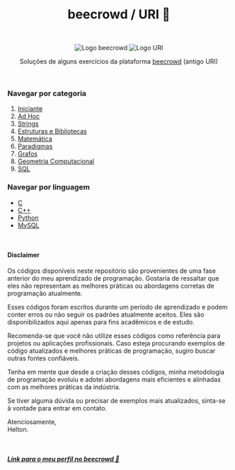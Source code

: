<h1 align="center">beecrowd / URI 🐝</h1>

<br />

<p align="center">
  <img src="./assets/beecrowd.png" alt="Logo beecrowd" />
  <img src="./assets/uri.png" alt="Logo URI"/>
</p>

<p align="center">Soluções de alguns exercícios da plataforma 
    <a href="https://www.beecrowd.com.br/">beecrowd</a>
    (antigo URI)
</p>

<br />

### Navegar por categoria

1. [Iniciante](https://github.com/heltonricardo/beecrowd-uri/tree/master/1-Iniciante)
2. [Ad Hoc](https://github.com/heltonricardo/beecrowd-uri/tree/master/2-ad-hoc)
3. [Strings](https://github.com/heltonricardo/beecrowd-uri/tree/master/3-strings)
4. [Estruturas e Bibliotecas](https://github.com/heltonricardo/beecrowd-uri/tree/master/4-estruturas-e-bibliotecas)
5. [Matemática](https://github.com/heltonricardo/beecrowd-uri/tree/master/5-matematica)
6. [Paradigmas](https://github.com/heltonricardo/beecrowd-uri/tree/master/6-paradigmas)
7. [Grafos](https://github.com/heltonricardo/beecrowd-uri/tree/master/7-grafos)
8. [Geometria Computacional](https://github.com/heltonricardo/beecrowd-uri/tree/master/8-geometria-computacional)
9. [SQL](https://github.com/heltonricardo/beecrowd-uri/tree/master/9-sql)

### Navegar por linguagem

- [C](https://github.com/heltonricardo/beecrowd-uri/search?l=c)
- [C++](https://github.com/heltonricardo/beecrowd-uri/search?l=c%2B%2B)
- [Python](https://github.com/heltonricardo/beecrowd-uri/search?l=python)
- [MySQL](https://github.com/heltonricardo/beecrowd-uri/search?l=sql)

<br />

#### Disclaimer

Os códigos disponíveis neste repositório são provenientes de uma fase anterior do meu aprendizado de programação. Gostaria de ressaltar que eles não representam as melhores práticas ou abordagens corretas de programação atualmente.

Esses códigos foram escritos durante um período de aprendizado e podem conter erros ou não seguir os padrões atualmente aceitos. Eles são disponibilizados aqui apenas para fins acadêmicos e de estudo.

Recomenda-se que você não utilize esses códigos como referência para projetos ou aplicações profissionais. Caso esteja procurando exemplos de código atualizados e melhores práticas de programação, sugiro buscar outras fontes confiáveis.

Tenha em mente que desde a criação desses códigos, minha metodologia de programação evoluiu e adotei abordagens mais eficientes e alinhadas com as melhores práticas da indústria.

Se tiver alguma dúvida ou precisar de exemplos mais atualizados, sinta-se à vontade para entrar em contato.

Atenciosamente,  
Helton.

<br />

##### [Link para o meu perfil no beecrowd 🤠](https://www.beecrowd.com.br/judge/pt/profile/47266)
